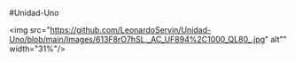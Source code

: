 #Unidad-Uno

<img src="https://github.com/LeonardoServin/Unidad-Uno/blob/main/Images/613F8rO7hSL._AC_UF894%2C1000_QL80_.jpg" alt"" width="31%"/>

